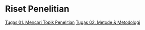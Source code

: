 # Riset Penelitian

[Tugas 01. Mencari Topik Penelitian](https://github.com/fawwaz37/Riset/blob/main/Tugas01/README.md)
[Tugas 02. Metode & Metodologi](https://github.com/fawwaz37/Riset/blob/main/Tugas02/README.md)
